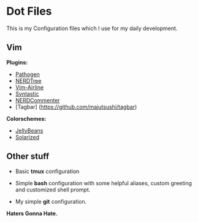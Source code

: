 # Dot Files
 
  This is my Configuration files which I use for my daily development.
 
## Vim
 
**Plugins:**
  * [Pathogen](https://github.com/tpope/vim-pathogen)
  * [NERDTree](https://github.com/scrooloose/nerdtree)
  * [Vim-Airline](https://github.com/bling/vim-airline)
  * [Syntastic](https://github.com/scrooloose/syntastic)
  * [NERDCommenter](https://github.com/scrooloose/nerdcommenter)
  * [Tagbar] (https://github.com/majutsushi/tagbar)
 
**Colorschemes:**
  * [JellyBeans](https://github.com/nanotech/jellybeans.vim)
  * [Solarized](https://github.com/altercation/vim-colors-solarized)
 
## Other stuff

  * Basic **tmux** configuration
  
  * Simple **bash** configuration with some helpful aliases, custom greeting and customized shell prompt.
 
  * My simple **git** configuration.
 
 
 **Haters Gonna Hate.**
